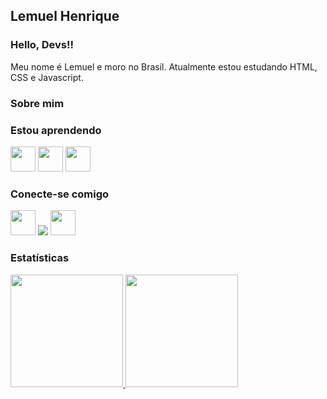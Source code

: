 ## Lemuel Henrique

### Hello, Devs!!
Meu nome é Lemuel e moro no Brasil. Atualmente estou estudando HTML, CSS e Javascript. 


### Sobre mim




### Estou aprendendo

<img src="https://cdn.jsdelivr.net/gh/devicons/devicon/icons/html5/html5-original.svg" width="40" height="40"/> <img src="https://cdn.jsdelivr.net/gh/devicons/devicon/icons/css3/css3-original.svg" width="40" height="40" /> <img src="https://cdn.jsdelivr.net/gh/devicons/devicon/icons/javascript/javascript-original.svg" width="40" height="40"/>

                                                                                                                    
### Conecte-se comigo

<div>
<a href="https://www.instagram.com/lemuelhenrique/" target="_blank"><img src="https://upload.wikimedia.org/wikipedia/commons/thumb/5/58/Instagram-Icon.png/1025px-Instagram-Icon.png" target="_blank" width="40" height="40"></a>
<a href = "mailto:lemuellhenrique@gmail.com"><img src="https://img.shields.io/badge/Gmail-D14836?style=for-the-badge&logo=gmail&logoColor=white" target="_blank"></a>
<a href="https://www.linkedin.com/in/lemuelhenrique/" target="_blank"><img src="https://cdn.jsdelivr.net/gh/devicons/devicon/icons/linkedin/linkedin-original.svg" width="40" height="40"/></a>   
</div>
  
### Estatísticas
<div>
<a href="https://github.com/LemuelH">
<img height="180em" src="https://github-readme-stats.vercel.app/api/top-langs/?username=LemuelH&layout=compact&langs_count=7&theme=dracula"/>
<img height="180em" src="https://github-readme-stats.vercel.app/api?username=LemuelH&show_icons=true&theme=dracula&include_all_commits=true&count_private=true"/>
</div>

